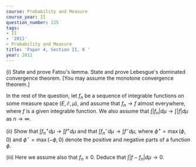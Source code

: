 ```yaml
---
course: Probability and Measure
course_year: II
question_number: 125
tags:
- II
- '2011'
- Probability and Measure
title: 'Paper 4, Section II, K '
year: 2011
---
```




(i) State and prove Fatou's lemma. State and prove Lebesgue's dominated convergence theorem. [You may assume the monotone convergence theorem.]

In the rest of the question, let $f_{n}$ be a sequence of integrable functions on some measure space $(E, \mathcal{E}, \mu)$, and assume that $f_{n} \rightarrow f$ almost everywhere, where $f$ is a given integrable function. We also assume that $\int\left|f_{n}\right| d \mu \rightarrow \int|f| d \mu$ as $n \rightarrow \infty$.

(ii) Show that $\int f_{n}^{+} d \mu \rightarrow \int f^{+} d \mu$ and that $\int f_{n}^{-} d \mu \rightarrow \int f^{-} d \mu$, where $\phi^{+}=\max (\phi, 0)$ and $\phi^{-}=\max (-\phi, 0)$ denote the positive and negative parts of a function $\phi$.

(iii) Here we assume also that $f_{n} \geqslant 0$. Deduce that $\int\left|f-f_{n}\right| d \mu \rightarrow 0$.